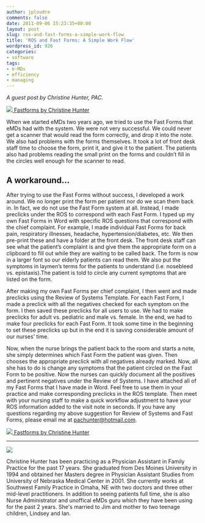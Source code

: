```yaml
---
author: jploudre
comments: false
date: 2011-09-06 15:23:35+00:00
layout: post
slug: ros-and-fast-forms-a-simple-work-flow
title: 'ROS and Fast Forms: A Simple Work Flow'
wordpress_id: 926
categories:
- software
tags:
- e-MDs
- efficiency
- managing
---
```


*A guest post by Christine Hunter, PAC.*

[![](http://unchart.com/wp-content/uploads/2011/01/57-download.png) Fastforms by Christine Hunter](http://unchart.com/wp-content/uploads/2011/09/fastforms-hunter.zip)

When we started eMDs two years ago, we tried to use the Fast Forms that eMDs
had with the system. We were not very successful. We could never get a scanner that
would read the form correctly, and drop it into the note. We also had problems with the
forms themselves. It took a lot of front desk staff time to choose the form, print it, and
give it to the patient. The patients also had problems reading the small print on the forms
and couldn’t fill in the circles well enough for the scanner to read.

## A workaround...

After trying to use the Fast Forms without success, I developed a work around.
We no longer print the form per patient nor do we scan them back in. In fact, we do not
use the Fast Form system at all. Instead, I made preclicks under the ROS to correspond
with each Fast Form. I typed up my own Fast Forms in Word with specific ROS
questions that correspond with the chief complaint. For example, I made individual Fast
Forms for back pain, respiratory illnesses, headache, hypertension/diabetes, etc. We
then pre-print these and have a folder at the front desk. The front desk staff can see what
the patient’s complaint is and give them the appropriate form on a clipboard to fill out
while they are waiting to be called back. The form is now in a larger font so our elderly
patients can read them. We also put the symptoms in laymen’s terms for the patients
to understand (i.e. nosebleed vs. epistaxis).The patient is told to circle any current
symptoms that are listed on the form.

After making my own Fast Forms per chief complaint, I then went and made
preclicks using the Review of Systems Template. For each Fast Form, I made a preclick
with all the negatives checked for each symptom on the form. I then saved these preclicks
for all users to use. We had to make preclicks for adult vs. pediatric and male vs. female.
In the end, we had to make four preclicks for each Fast Form. It took some time in the
beginning to set these preclicks up but in the end it is saving considerable amount of our
nurses’ time.

Now, when the nurse brings the patient back to the room and starts a note, she
simply determines which Fast Form the patient was given. Then chooses the appropriate
preclick with all negatives already marked. Now, all she has to do is change any
symptoms that the patient circled on the Fast Form to be positive. Now the nurses can
quickly document all the positives and pertinent negatives under the Review of Systems.
I have attached all of my Fast Forms that I have made in Word. Feel free to use
them in your practice and make corresponding preclicks in the ROS template. Then
meet with your nursing staff to make a quick workflow adjustment to have your ROS
information added to the visit note in seconds. If you have any questions regarding
my above suggestion for Review of Systems and Fast Forms, please email me at
pachunter@hotmail.com.

[![](http://unchart.com/wp-content/uploads/2011/01/57-download.png) Fastforms by Christine Hunter](http://unchart.com/wp-content/uploads/2011/09/fastforms-hunter.zip)

---------------
![](http://unchart.com/wp-content/uploads/2011/09/Profile-Picture-150x150.jpg)

Christine Hunter has been practicing as a Physician Assistant in Family Practice for the past 17 years.  She graduated from Des Moines University in 1994 and obtained her Masters degree in Physician Assistant Studies from University of Nebraska Medical Center in 2001.  She currently works at Southwest Family Practice in Omaha, NE with two doctors and three other mid-level practitioners.  In addition to seeing patients full time, she is also Nurse Administrator and unoffical eMDs guru which they have been using for the past 2 years.  She's married to Jim and mother to two teenage children, Lindsey and Ian.

